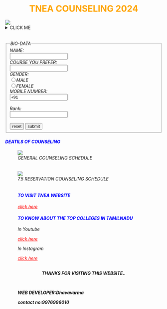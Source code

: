<!DOCTYPE html>
<html>
<body>
<style>
h1{text-align:center;color:orange;}
h4{color:blue;}
a:link{color:red;backround-color:transparent;}
a:visited{color:blue;backround-color:transparent;}
#aa{text-align:center;}
</style>
<h1>TNEA COUNSELING 2024</h1>
<img src="D:\for html web\download.png"
</br></br>
<details>
<summary>CLICK ME</summary>
<p><i>welcome everyone...this website will give you information about the <b>TNEA COUNSELING 2024</B><i></p>
</details><br><br>
<form>
<fieldset>
<legend>BIO-DATA</legend>
NAME:<br>
<input type="text"><br>
COURSE YOU PREFER:<br>
<input list="aa">
<datalist id ="aa">
<option value="CSE">
<option value="AIDS">
<option value="IT">
<option value="AIML">
<option value="MECHATRONICS">
<option value="CIVIL">
<option value="OTHERS">
</datalist><br>
GENDER:<br>
<input type=radio name="ab" value="MALE"id="ab">MALE</input><br>
<input type=radio name="ab" value="FEMALE" id="ab">FEMALE</FEMALE></input><br>
MOBILE NUMBER:<br>
<input type="text" value="+91"><br><br>
Rank:<br>
<input type="password"><br><br>
<input type ="reset" value ="reset">
<input type ="submit" value="submit">
</fieldset>
</form>
<h4>DEATILS OF COUNSELING </h4>
<figure>
<img src="C:\Users\Administrator\Desktop\dv\general.jpg">
<figcaption>GENERAL COUNSELING SCHEDULE</figcaption><br><br>
<img src="C:\Users\Administrator\Desktop\dv\7.5.jpg">
<figcaption>7.5 RESERVATION COUNSELING SCHEDULE</figcation><br><br>
<h4>TO VISIT TNEA WEBSITE </h4>
<nav>
<a href="https://www.tneaonline.org">click here</a><br>
<h4>TO KNOW ABOUT THE TOP COLLEGES IN TAMILNADU </h4>
<p><i>In Youtube</i></p>
<a href ="https://www.youtube.com/channel/UCrOHCmDjo_B2L-CWydjFEmA">click here</a><br>
<p><i>In Instagram</i></p>
<a href ="https://www.instagram.com/tamil_che.05?utm_source=ig_web_button_share_sheet&igsh=ZDNlZDc0MzIxNw==">click here</a><br><br>
<p id="aa"><b> THANKS FOR VISITING THIS WEBSITE..</p><br>
<p>WEB DEVELOPER:<i>Dhavavarma</i></p>
<p>contact no:9976996010</p>
</body>
</html>
